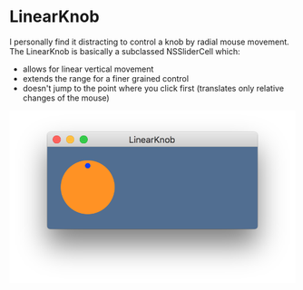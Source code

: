 # LinearKnob

I personally find it distracting to control a knob by radial mouse movement. 
The LinearKnob is basically a subclassed NSSliderCell which:
- allows for linear vertical movement
- extends the range for a finer grained control 
- doesn't jump to the point where you click first (translates only relative changes of the mouse)

![Screenshot](https://github.com/garygru/LinearKnob/blob/master/screenshot.png)
